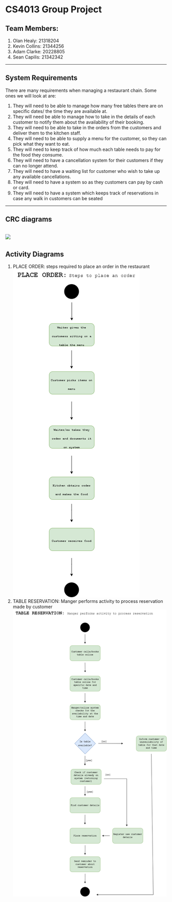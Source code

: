 # CS4013 Group Project
## Team Members:
1. Olan Healy:    21318204
2. Kevin Collins: 21344256
3. Adam Clarke:   20228805
4. Sean Capilis:  21342342


----------------------------------------------
## System Requirements
There are many requirements when managing a restaurant chain. Some ones we will look at are:
1. They will need to be able to manage how many free tables there are on specific dates/ the time they are available at.
2. They will need be able to manage how to take in the details of each customer to notify them about the availability of their booking.
3. They will need to be able to take in the orders from the customers and deliver them to the kitchen staff.
4. They will need to be able to supply a menu for the customer, so they can pick what they want to eat.
5. They will need to keep track of how much each table needs to pay for the food they consume.
6. They will need to have a cancellation system for their customers if they can no longer attend.
7. They will need to have a waiting list for customer who wish to take up any available cancellations.
8. They will need to have a system so as they customers can pay by cash or card.
9. They will need to have a system which keeps track of reservations in case any walk in customers can be seated

------------------------------------------------
## CRC diagrams

![](images/images/CRC_cards.png)
------------------------------------------------
## Activity Diagrams
1. PLACE ORDER: steps required to place an order in the restaurant
   ![](images/OrderActivityDiagram_.drawio.png)
2. TABLE RESERVATION: Manger performs activity to process reservation made by customer
   ![](images/reservationActivityDiagram.drawio.png)
